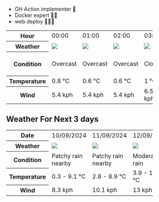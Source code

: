 - GH Action implementer 🚀
- Docker expert 🐳🚢
- web deploy 👨🏻‍💻

<div style="width:400px">


<table>
    <tr>
        <th>Hour</th>
        <td>00:00</td><td>01:00</td><td>02:00</td><td>03:00</td><td>04:00</td><td>05:00</td><td>06:00</td><td>07:00</td><td>08:00</td><td>09:00</td><td>10:00</td><td>11:00</td><td>12:00</td><td>13:00</td><td>14:00</td><td>15:00</td><td>16:00</td><td>17:00</td><td>18:00</td><td>19:00</td><td>20:00</td><td>21:00</td><td>22:00</td><td>23:00</td>
    </tr>
    <tr>
        <th>Weather</th>
        <td><img src="https://cdn.weatherapi.com/weather/64x64/night/122.png"></img></td><td><img src="https://cdn.weatherapi.com/weather/64x64/night/122.png"></img></td><td><img src="https://cdn.weatherapi.com/weather/64x64/night/122.png"></img></td><td><img src="https://cdn.weatherapi.com/weather/64x64/night/119.png"></img></td><td><img src="https://cdn.weatherapi.com/weather/64x64/night/119.png"></img></td><td><img src="https://cdn.weatherapi.com/weather/64x64/night/122.png"></img></td><td><img src="https://cdn.weatherapi.com/weather/64x64/night/122.png"></img></td><td><img src="https://cdn.weatherapi.com/weather/64x64/night/119.png"></img></td><td><img src="https://cdn.weatherapi.com/weather/64x64/day/119.png"></img></td><td><img src="https://cdn.weatherapi.com/weather/64x64/day/119.png"></img></td><td><img src="https://cdn.weatherapi.com/weather/64x64/day/176.png"></img></td><td><img src="https://cdn.weatherapi.com/weather/64x64/day/176.png"></img></td><td><img src="https://cdn.weatherapi.com/weather/64x64/day/176.png"></img></td><td><img src="https://cdn.weatherapi.com/weather/64x64/day/176.png"></img></td><td><img src="https://cdn.weatherapi.com/weather/64x64/day/116.png"></img></td><td><img src="https://cdn.weatherapi.com/weather/64x64/day/176.png"></img></td><td><img src="https://cdn.weatherapi.com/weather/64x64/day/176.png"></img></td><td><img src="https://cdn.weatherapi.com/weather/64x64/day/176.png"></img></td><td><img src="https://cdn.weatherapi.com/weather/64x64/day/119.png"></img></td><td><img src="https://cdn.weatherapi.com/weather/64x64/day/116.png"></img></td><td><img src="https://cdn.weatherapi.com/weather/64x64/night/119.png"></img></td><td><img src="https://cdn.weatherapi.com/weather/64x64/night/116.png"></img></td><td><img src="https://cdn.weatherapi.com/weather/64x64/night/116.png"></img></td><td><img src="https://cdn.weatherapi.com/weather/64x64/night/116.png"></img></td>
    </tr>
    <tr>
        <th>Condition</th>
        <td width="200px">Overcast </td><td width="200px">Overcast </td><td width="200px">Overcast </td><td width="200px">Cloudy </td><td width="200px">Cloudy </td><td width="200px">Overcast </td><td width="200px">Overcast </td><td width="200px">Cloudy </td><td width="200px">Cloudy </td><td width="200px">Cloudy </td><td width="200px">Patchy rain nearby</td><td width="200px">Patchy rain nearby</td><td width="200px">Patchy rain nearby</td><td width="200px">Patchy rain nearby</td><td width="200px">Partly cloudy</td><td width="200px">Patchy rain nearby</td><td width="200px">Patchy rain nearby</td><td width="200px">Patchy rain nearby</td><td width="200px">Cloudy </td><td width="200px">Partly Cloudy </td><td width="200px">Cloudy </td><td width="200px">Partly Cloudy </td><td width="200px">Partly Cloudy </td><td width="200px">Partly Cloudy </td>
    </tr>
    <tr>
        <th>Temperature</th>
        <td>0.8 °C</td><td>0.6 °C</td><td>0.6 °C</td><td>1 °C</td><td>0.9 °C</td><td>0.3 °C</td><td>1.1 °C</td><td>1.4 °C</td><td>2.7 °C</td><td>4.7 °C</td><td>5.5 °C</td><td>6.1 °C</td><td>7.1 °C</td><td>8.4 °C</td><td>9.1 °C</td><td>9 °C</td><td>8.6 °C</td><td>8.1 °C</td><td>7.1 °C</td><td>5.4 °C</td><td>4.8 °C</td><td>4.3 °C</td><td>3.8 °C</td><td>3.5 °C</td>
    </tr>
    <tr>
        <th>Wind</th>
        <td>5.4 kph</td><td>5.4 kph</td><td>5.4 kph</td><td>6.5 kph</td><td>6.5 kph</td><td>5.8 kph</td><td>5.8 kph</td><td>6.5 kph</td><td>6.8 kph</td><td>7.6 kph</td><td>8.3 kph</td><td>8.3 kph</td><td>6.8 kph</td><td>4.3 kph</td><td>13 kph</td><td>2.9 kph</td><td>3.6 kph</td><td>3.2 kph</td><td>2.5 kph</td><td>2.9 kph</td><td>1.8 kph</td><td>1.8 kph</td><td>2.5 kph</td><td>3.2 kph</td>
    </tr>
</table>


<div/>

## Weather For Next 3 days

<div style="width:400px">


<table>
    <tr>
        <th>Date</th>
        <td>10/09/2024</td><td>11/09/2024</td><td>12/09/2024</td>
    </tr>
    <tr>
        <th>Weather</th>
        <td><img src="https://cdn.weatherapi.com/weather/64x64/day/176.png"/></td><td><img src="https://cdn.weatherapi.com/weather/64x64/day/176.png"/></td><td><img src="https://cdn.weatherapi.com/weather/64x64/day/302.png"/></td>
    </tr>
    <tr>
        <th>Condition</th>
        <td width="200px">Patchy rain nearby</td><td width="200px">Patchy rain nearby</td><td width="200px">Moderate rain</td>
    </tr>
    <tr>
        <th>Temperature</th>
        <td>0.3 -  9.1 °C</td><td>2.8 -  8.9 °C</td><td>3.9 -  11.4 °C</td>
    </tr>
    <tr>
        <th>Wind</th>
        <td>8.3 kph</td><td>10.1 kph</td><td>13 kph</td>
    </tr>
</table>


<div/>


